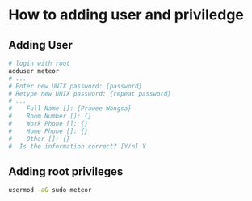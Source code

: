 # How to adding user and priviledge

## Adding User

```bash
# login with root
adduser meteor
# ...
# Enter new UNIX password: {password}
# Retype new UNIX password: {repeat password}
# ...
#    Full Name []: {Prawee Wongsa}
#    Room Number []: {}
#    Work Phone []: {}
#    Home Phone []: {}
#    Other []: {}
#  Is the information correct? [Y/n] Y
```

## Adding root privileges

```bash
usermod -aG sudo meteor
```
